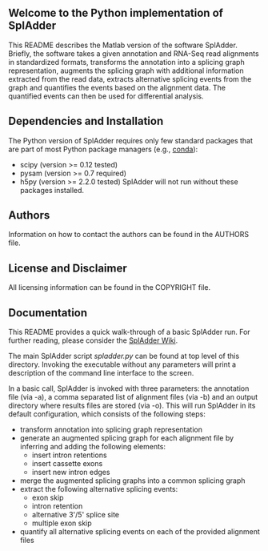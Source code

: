 Welcome to the Python implementation of SplAdder
------------------------------------------------

This README describes the Matlab version of the software SplAdder. Briefly, the
software takes a given annotation and RNA-Seq read alignments in standardized
formats, transforms the annotation into a splicing graph representation,
augments the splicing graph with additional information extracted from the read data,
extracts alternative splicing events from the graph and quantifies the events
based on the alignment data. The quantified events can then be used for
differential analysis.

Dependencies and Installation
-----------------------------

The Python version of SplAdder requires only few standard packages that are part
of most Python package managers (e.g., [conda](http://conda.pydata.org/)):
* scipy (version >= 0.12 tested)
* pysam (version >= 0.7 required)
* h5py (version >= 2.2.0 tested)
SplAdder will not run without these packages installed. 

Authors
-------

Information on how to contact the authors can be found in the AUTHORS file.

License and Disclaimer
----------------------

All licensing information can be found in the COPYRIGHT file.

Documentation
-------------

This README provides a quick walk-through of a basic SplAdder run. For further
reading, please consider the [SplAdder Wiki](https://github.com/ratschlab/spladder/wiki).

The main SplAdder script *spladder.py* can be found at top level of this directory.
Invoking the executable without any parameters will print a description of the
command line interface to the screen.

In a basic call, SplAdder is invoked with three parameters: the annotation file
(via -a), a comma separated list of alignment files (via -b) and an output
directory where results files are stored (via -o). This will run SplAdder in its
default configuration, which consists of the following steps:

* transform annotation into splicing graph representation
* generate an augmented splicing graph for each alignment file by inferring and
  adding the following elements:
    - insert intron retentions
    - insert cassette exons
    - insert new intron edges
* merge the augmented splicing graphs into a common splicing graph
* extract the following alternative splicing events:
    - exon skip
    - intron retention
    - alternative 3'/5' splice site
    - multiple exon skip
* quantify all alternative splicing events on each of the provided alignment
  files

